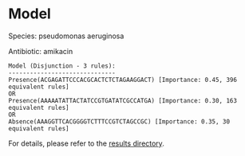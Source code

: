 
# Model

Species: pseudomonas aeruginosa

Antibiotic: amikacin

```
Model (Disjunction - 3 rules):
------------------------------
Presence(ACGAGATTCCCACGCACTCTCTAGAAGGACT) [Importance: 0.45, 396 equivalent rules]
OR
Presence(AAAAATATTACTATCCGTGATATCGCCATGA) [Importance: 0.30, 163 equivalent rules]
OR
Absence(AAAGGTTCACGGGGTCTTTCCGTCTAGCCGC) [Importance: 0.35, 30 equivalent rules]

```

For details, please refer to the [results directory](../../../../../results/scm_b/pseudomonas%20aeruginosa/amikacin/repeat_9/).

